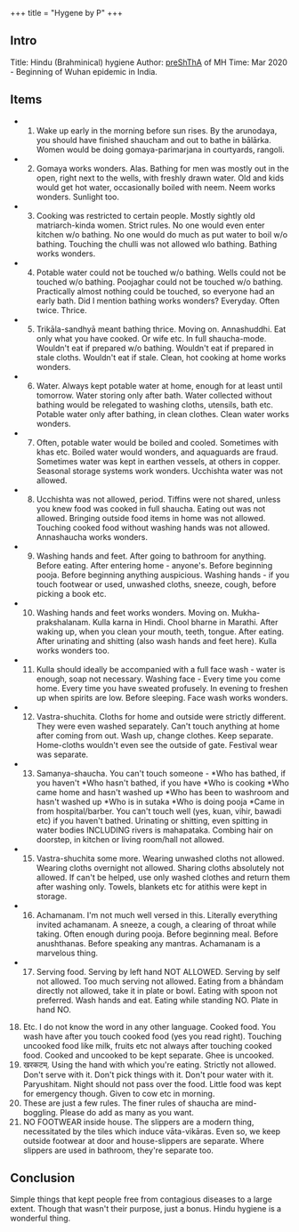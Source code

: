 +++
title = "Hygene by P"
+++

## Intro 
Title: Hindu (Brahminical) hygiene
Author: [preShThA](https://twitter.com/jagadakka/status/1239420389257703426) of MH
Time: Mar 2020 - Beginning of Wuhan epidemic in India. 

## Items 
- 1. Wake up early in the morning before sun rises. By the arunodaya, you should have finished shaucham and out to bathe in bālārka. Women would be doing gomaya-parimarjana in courtyards, rangoli. 
- 2. Gomaya works wonders. Alas. Bathing for men was mostly out in the open, right next to the wells, with freshly drawn water. Old and kids would get hot water, occasionally boiled with neem. Neem works wonders. Sunlight too. 
- 3. Cooking was restricted to certain people. Mostly sightly old matriarch-kinda women. Strict rules. No one would even enter kitchen w/o bathing. No one would do much as put water to boil w/o bathing. Touching the chulli was not allowed wlo bathing. Bathing works wonders. 
- 4. Potable water could not be touched w/o bathing. Wells could not be touched w/o bathing. Poojaghar could not be touched w/o bathing. Practically almost nothing could be touched, so everyone had an early bath. Did I mention bathing works wonders? Everyday. Often twice. Thrice. 
- 5. Trikāla-sandhyā meant bathing thrice. Moving on. Annashuddhi. Eat only what you have cooked. Or wife etc. In full shaucha-mode. Wouldn't eat if prepared w/o bathing. Wouldn't eat if prepared in stale cloths. Wouldn't eat if stale. Clean, hot cooking at home works wonders. 
- 6. Water. Always kept potable water at home, enough for at least until tomorrow. Water storing only after bath. Water collected without bathing would be relegated to washing cloths, utensils, bath etc. Potable water only after bathing, in clean clothes. Clean water works wonders. 
- 7. Often, potable water would be boiled and cooled. Sometimes with khas etc. Boiled water would wonders, and aquaguards are fraud. Sometimes water was kept in earthen vessels, at others in copper. Seasonal storage systems work wonders. Ucchishta water was not allowed. 
- 8. Ucchishta was not allowed, period. Tiffins were not shared, unless you knew food was cooked in full shaucha. Eating out was not allowed. Bringing outside food items in home was not allowed. Touching cooked food without washing hands was not allowed. Annashaucha works wonders. 
- 9. Washing hands and feet. After going to bathroom for anything. Before eating. After entering home - anyone's. Before beginning pooja. Before beginning anything auspicious. Washing hands - if you touch footwear or used, unwashed cloths, sneeze, cough, before picking a book etc. 
- 10. Washing hands and feet works wonders. Moving on. Mukha-prakshalanam. Kulla karna in Hindi. Chool bharne in Marathi. After waking up, when you clean your mouth, teeth, tongue. After eating. After urinating and shitting (also wash hands and feet here). Kulla works wonders too. 
- 11. Kulla should ideally be accompanied with a full face wash - water is enough, soap not necessary. Washing face - Every time you come home. Every time you have sweated profusely. In evening to freshen up when spirits are low. Before sleeping. Face wash works wonders. 
- 12. Vastra-shuchita. Cloths for home and outside were strictly different. They were even washed separately. Can't touch anything at home after coming from out. Wash up, change clothes. Keep separate. Home-cloths wouldn't even see the outside of gate. Festival wear was separate. 
- 13. Samanya-shaucha. You can't touch someone - *Who has bathed, if you haven't *Who hasn't bathed, if you have *Who is cooking *Who came home and hasn't washed up *Who has been to washroom and hasn't washed up *Who is in sutaka *Who is doing pooja *Came in from hospital/barber. You can't touch well (yes, kuan, vihir, bawadi etc) if you haven't bathed. Urinating or shitting, even spitting in water bodies INCLUDING rivers is mahapataka. Combing hair on doorstep, in kitchen or living room/hall not allowed. 
- 15. Vastra-shuchita some more. Wearing unwashed cloths not allowed. Wearing cloths overnight not allowed. Sharing cloths absolutely not allowed. If can't be helped, use only washed clothes and return them after washing only. Towels, blankets etc for atithis were kept in storage. 
- 16. Achamanam. I'm not much well versed in this. Literally everything invited achamanam. A sneeze, a cough, a clearing of throat while taking. Often enough during pooja. Before beginning meal. Before anushthanas. Before speaking any mantras. Achamanam is a marvelous thing. 
- 17. Serving food. Serving by left hand NOT ALLOWED. Serving by self not allowed. Too much serving not allowed. Eating from a bhāndam directly not allowed, take it in plate or bowl. Eating with spoon not preferred. Wash hands and eat. Eating while standing NO. Plate in hand NO. 
18. Etc. I do not know the word in any other language. Cooked food. You wash have after you touch cooked food (yes you read right). Touching uncooked food like milk, fruits etc not always after touching cooked food. Cooked and uncooked to be kept separate. Ghee is uncooked. 
19. खरकटम्. Using the hand with which you're eating. Strictly not allowed. Don't serve with it. Don't pick things with it. Don't pour water with it. Paryushitam. Night should not pass over the food. Little food was kept for emergency though. Given to cow etc in morning. 
20. These are just a few rules. The finer rules of shaucha are mind-boggling. Please do add as many as you want. 
21. NO FOOTWEAR inside house. The slippers are a modern thing, necessitated by the tiles which induce vāta-vikāras. Even so, we keep outside footwear at door and house-slippers are separate. Where slippers are used in bathroom, they're separate too.

## Conclusion
Simple things that kept people free from contagious diseases to a large extent. Though that wasn't their purpose, just a bonus. Hindu hygiene is a wonderful thing. 
